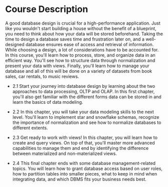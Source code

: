 # Course Description

A good database design is crucial for a high-performance application. Just like you wouldn't start building a house without the benefit of a blueprint, you need to think about how your data will be stored beforehand. Taking the time to design a database saves time and frustration later on, and a well-designed database ensures ease of access and retrieval of information. While choosing a design, a lot of considerations have to be accounted for. In this course, you'll learn how to process, store, and organize data in an efficient way. You'll see how to structure data through normalization and present your data with views. Finally, you'll learn how to manage your database and all of this will be done on a variety of datasets from book sales, car rentals, to music reviews.

* 2.1 Start your journey into database design by learning about the two approaches to data processing, OLTP and OLAP. In this first chapter, you'll also get familiar with the different forms data can be stored in and learn the basics of data modeling.

* 2.2 In this chapter, you will take your data modeling skills to the next level. You'll learn to implement star and snowflake schemas, recognize the importance of normalization and see how to normalize databases to different extents.

* 2.3 Get ready to work with views! In this chapter, you will learn how to create and query views. On top of that, you'll master more advanced capabilities to manage them and end by identifying the difference between materialized and non-materialized views.

* 2.4 This final chapter ends with some database management-related topics. You will learn how to grant database access based on user roles, how to partition tables into smaller pieces, what to keep in mind when integrating data, and which DBMS fits your business needs best.
